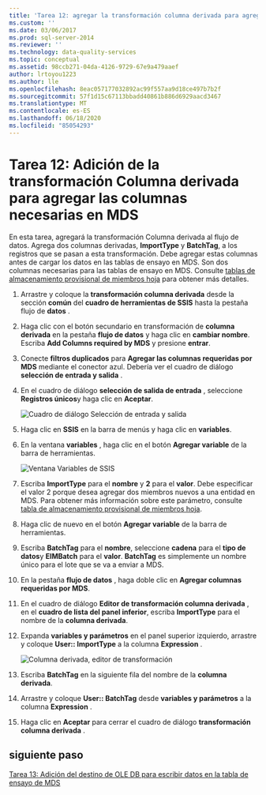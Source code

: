 ```yaml
---
title: 'Tarea 12: agregar la transformación columna derivada para agregar las columnas requeridas por MDS | Microsoft Docs'
ms.custom: ''
ms.date: 03/06/2017
ms.prod: sql-server-2014
ms.reviewer: ''
ms.technology: data-quality-services
ms.topic: conceptual
ms.assetid: 98ccb271-04da-4126-9729-67e9a479aaef
author: lrtoyou1223
ms.author: lle
ms.openlocfilehash: 8eac057177032892ac99f557aa9d18ce497b7b2f
ms.sourcegitcommit: 57f1d15c67113bbadd40861b886d6929aacd3467
ms.translationtype: MT
ms.contentlocale: es-ES
ms.lasthandoff: 06/18/2020
ms.locfileid: "85054293"
---
```

# <a name="task-12-adding-derived-column-transform-to-add-columns-required-by-mds"></a>Tarea 12: Adición de la transformación Columna derivada para agregar las columnas necesarias en MDS
  En esta tarea, agregará la transformación Columna derivada al flujo de datos. Agrega dos columnas derivadas, **ImportType** y **BatchTag**, a los registros que se pasan a esta transformación. Debe agregar estas columnas antes de cargar los datos en las tablas de ensayo en MDS. Son dos columnas necesarias para las tablas de ensayo en MDS. Consulte [tablas de almacenamiento provisional de miembros hoja](../master-data-services/leaf-member-staging-table-master-data-services.md) para obtener más detalles.  
  
1.  Arrastre y coloque la **transformación columna derivada** desde la sección **común** del **cuadro de herramientas de SSIS** hasta la pestaña flujo de **datos** .  
  
2.  Haga clic con el botón secundario en transformación de **columna derivada** en la pestaña **flujo de datos** y haga clic en **cambiar nombre**. Escriba **Add Columns required by MDS** y presione **entrar**.  
  
3.  Conecte **filtros duplicados** para **Agregar las columnas requeridas por MDS** mediante el conector azul. Debería ver el cuadro de diálogo **selección de entrada y salida** .  
  
4.  En el cuadro de diálogo **selección de salida de entrada** , seleccione **Registros únicos**y haga clic en **Aceptar**.  
  
     ![Cuadro de diálogo Selección de entrada y salida](../../2014/tutorials/media/et-addingdcttoaddcolumnsrequiredbymds-01.jpg "Cuadro de diálogo Selección de entrada y salida")  
  
5.  Haga clic en **SSIS** en la barra de menús y haga clic en **variables**.  
  
6.  En la ventana **variables** , haga clic en el botón **Agregar variable** de la barra de herramientas.  
  
     ![Ventana Variables de SSIS](../../2014/tutorials/media/et-addingdcttoaddcolumnsrequiredbymds-02.jpg "Ventana Variables de SSIS")  
  
7.  Escriba **ImportType** para el **nombre** y **2** para el **valor**. Debe especificar el valor 2 porque desea agregar dos miembros nuevos a una entidad en MDS. Para obtener más información sobre este parámetro, consulte [tabla de almacenamiento provisional de miembros hoja](../master-data-services/leaf-member-staging-table-master-data-services.md).  
  
8.  Haga clic de nuevo en el botón **Agregar variable** de la barra de herramientas.  
  
9. Escriba **BatchTag** para el **nombre**, seleccione **cadena** para el **tipo de datos**y **EIMBatch** para el **valor**. **BatchTag** es simplemente un nombre único para el lote que se va a enviar a MDS.  
  
10. En la pestaña **flujo de datos** , haga doble clic en **Agregar columnas requeridas por MDS**.  
  
11. En el cuadro de diálogo **Editor de transformación columna derivada** , en el **cuadro de lista del panel inferior**, escriba **ImportType** para el nombre de la **columna derivada**.  
  
12. Expanda **variables y parámetros** en el panel superior izquierdo, arrastre y coloque **User:: ImportType** a la columna **Expression** .  
  
     ![Columna derivada, editor de transformación](../../2014/tutorials/media/et-addingdcttoaddcolumnsrequiredbymds-03.jpg "Columna derivada, editor de transformación")  
  
13. Escriba **BatchTag** en la siguiente fila del nombre de la **columna derivada**.  
  
14. Arrastre y coloque **User:: BatchTag** desde **variables y parámetros** a la columna **Expression** .  
  
15. Haga clic en **Aceptar** para cerrar el cuadro de diálogo **transformación columna derivada** .  
  
## <a name="next-step"></a>siguiente paso  
 [Tarea 13: Adición del destino de OLE DB para escribir datos en la tabla de ensayo de MDS](../../2014/tutorials/task-13-adding-ole-db-destination-to-write-data-to-mds-staging-table.md)  
  
  
